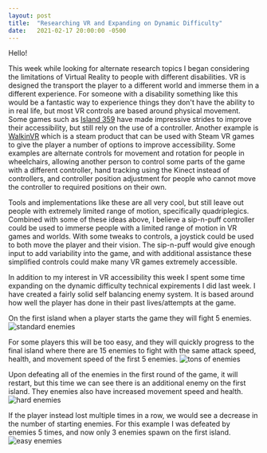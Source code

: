```yaml
---
layout: post
title:  "Researching VR and Expanding on Dynamic Difficulty"
date:   2021-02-17 20:00:00 -0500
---
```

Hello!

This week while looking for alternate research topics I began considering the limitations of Virtual Reality to people with different disabilities. VR is designed the transport the player to a different world and immerse them in a different experience. For someone with a disability something like this would be a fantastic way to experience things they don't have the ability to in real life, but most VR controls are based around physical movement. Some games such as <a href="https://www.youtube.com/watch?v=fpPhz35c2qc&feature=youtu.be">Island 359</a> have made impressive strides to improve their accessibility, but still rely on the use of a controller. Another example is <a href="https://store.steampowered.com/app/1248360/WalkinVR/">WalkinVR</a> which is a steam product that can be used with Steam VR games to give the player a number of options to improve accessibility. Some examples are alternate controls for movement and rotation for people in wheelchairs, allowing another person to control some parts of the game with a different controller, hand tracking using the Kinect instead of controllers, and controller position adjustment for people who cannot move the controller to required positions on their own.

Tools and implementations like these are all very cool, but still leave out people with extremely limited range of motion, specifically quadriplegics. Combined with some of these ideas above, I believe a sip-n-puff controller could be used to immerse people with a limited range of motion in VR games and worlds. With some tweaks to controls, a joystick could be used to both move the player and their vision. The sip-n-puff would give enough input to add variability into the game, and with additional assistance these simplified controls could make many VR games extremely accessible.

In addition to my interest in VR accessibility this week I spent some time expanding on the dynamic difficulty technical expirements I did last week. I have created a fairly solid self balancing enemy system. It is based around how well the player has done in their past lives/attempts at the game. 

On the first island when a player starts the game they will fight 5 enemies.
<image src="{{site.url}}/assets/gifs217/normalguys.gif" alt="standard enemies"/>

For some players this will be too easy, and they will quickly progress to the final island where there are 15 enemies to fight with the same attack speed, health, and movement speed of the first 5 enemies.
<image src="{{site.url}}/assets/gifs217/bigarmy.gif" alt="tons of enemies"/>

Upon defeating all of the enemies in the first round of the game, it will restart, but this time we can see there is an additional enemy on the first island. They enemies also have increased movement speed and health.
<image src="{{site.url}}/assets/gifs217/hardguys.gif" alt="hard enemies"/>

If the player instead lost multiple times in a row, we would see a decrease in the number of starting enemies. For this example I was defeated by enemies 5 times, and now only 3 enemies spawn on the first island.
<image src="{{site.url}}/assets/gifs217/easyguys.gif" alt="easy enemies"/>